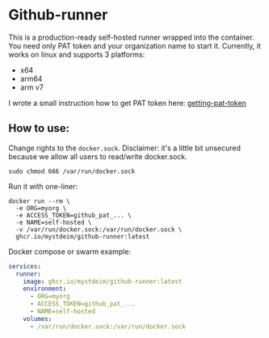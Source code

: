 # Github-runner
This is a production-ready self-hosted runner wrapped into the container.
You need only PAT token and your organization name to start it.
Currently, it works on linux and supports 3 platforms:
- x64
- arm64
- arm v7

I wrote a small instruction how to get PAT token here: [getting-pat-token](https://romanovi.dev/notes/github_1/#getting-pat-token)

## How to use:

Change rights to the `docker.sock`. 
Disclaimer: it's a little bit unsecured because we allow all users to read/write docker.sock.

```shell
sudo chmod 666 /var/run/docker.sock
```

Run it with one-liner:

```shell
docker run --rm \
  -e ORG=myorg \
  -e ACCESS_TOKEN=github_pat_... \
  -e NAME=self-hosted \
  -v /var/run/docker.sock:/var/run/docker.sock \
  ghcr.io/mystdeim/github-runner:latest
```

Docker compose or swarm example:

```yaml
services:
  runner:
    image: ghcr.io/mystdeim/github-runner:latest
    environment:
      - ORG=myorg
      - ACCESS_TOKEN=github_pat_...
      - NAME=self-hosted
    volumes:
      - /var/run/docker.sock:/var/run/docker.sock
```
